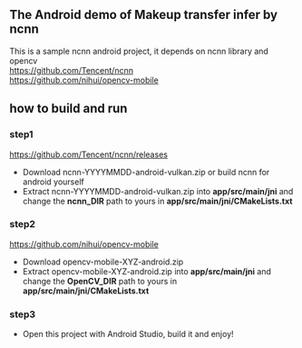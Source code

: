 ## The Android demo of Makeup transfer  infer by ncnn  

This is a sample ncnn android project, it depends on ncnn library and opencv  
https://github.com/Tencent/ncnn  
https://github.com/nihui/opencv-mobile  

## how to build and run  
### step1  
https://github.com/Tencent/ncnn/releases  

* Download ncnn-YYYYMMDD-android-vulkan.zip or build ncnn for android yourself
* Extract ncnn-YYYYMMDD-android-vulkan.zip into **app/src/main/jni** and change the **ncnn_DIR** path to yours in **app/src/main/jni/CMakeLists.txt**

### step2
https://github.com/nihui/opencv-mobile

* Download opencv-mobile-XYZ-android.zip
* Extract opencv-mobile-XYZ-android.zip into **app/src/main/jni** and change the **OpenCV_DIR** path to yours in **app/src/main/jni/CMakeLists.txt**

### step3
* Open this project with Android Studio, build it and enjoy!